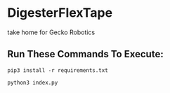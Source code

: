# DigesterFlexTape
take home for Gecko Robotics

## Run These Commands To Execute:
`pip3 install -r requirements.txt`

`python3 index.py`

